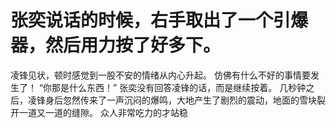 # 张奕说话的时候，右手取出了一个引爆器，然后用力按了好多下。
凌锋见状，顿时感觉到一股不安的情绪从内心升起。
仿佛有什么不好的事情要发生了！
“你那是什么东西！”
张奕没有回答凌锋的话，而是继续按着。
几秒钟之后，凌锋身后忽然传来了一声沉闷的爆鸣，大地产生了剧烈的震动，地面的雪块裂开一道又一道的缝隙。
众人非常吃力的才站稳

